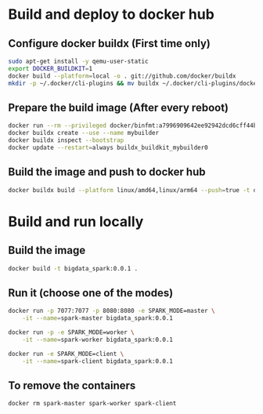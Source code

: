 # Build and deploy to docker hub

## Configure docker buildx (First time only)

```bash
sudo apt-get install -y qemu-user-static
export DOCKER_BUILDKIT=1
docker build --platform=local -o . git://github.com/docker/buildx
mkdir -p ~/.docker/cli-plugins && mv buildx ~/.docker/cli-plugins/docker-buildx
```

## Prepare the build image (After every reboot)

```bash
docker run --rm --privileged docker/binfmt:a7996909642ee92942dcd6cff44b9b95f08dad64
docker buildx create --use --name mybuilder
docker buildx inspect --bootstrap
docker update --restart=always buildx_buildkit_mybuilder0
```

## Build the image and push to docker hub

```bash
docker buildx build --platform linux/amd64,linux/arm64 --push=true -t diegofpsouza/bigdata_hadoop:0.0.1 .
```

# Build and run locally

## Build the image

```bash
docker build -t bigdata_spark:0.0.1 .
```

## Run it (choose one of the modes)

```bash
docker run -p 7077:7077 -p 8080:8080 -e SPARK_MODE=master \
    -it --name=spark-master bigdata_spark:0.0.1

docker run -p -e SPARK_MODE=worker \
    -it --name=spark-worker bigdata_spark:0.0.1

docker run -e SPARK_MODE=client \
    -it --name=spark-client bigdata_spark:0.0.1
```

## To remove the containers

```bash
docker rm spark-master spark-worker spark-client
```
